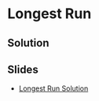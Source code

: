 
# Longest Run

## Solution



## Slides

* [Longest Run Solution](https://docs.google.com/a/hackreactor.com/presentation/d/1e3UpoyuAYqXRKUczVA8o0a9vcrIR8Vthuocs9jJFEDg/embed?start=false&loop=false&delayms=3000)
